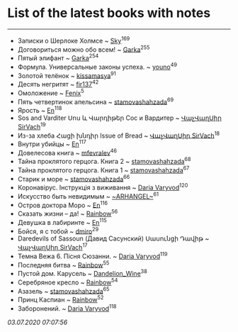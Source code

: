 # List of the latest books with notes
---

* Записки о Шерлоке Холмсе ~ [Sky](users/118/118049897850017649660-google)<sup>169</sup>
* Договориться можно обо всем! ~ [Garka](users/115/115753719718250012620-google)<sup>255</sup>
* Пятый элифант ~ [Garka](users/115/115753719718250012620-google)<sup>254</sup>
* Формула. Универсальные законы успеха. ~ [youno](users/302/302928912-vkontakte)<sup>49</sup>
* Золотой телёнок ~ [kissamasya](users/684/68439978-vkontakte)<sup>91</sup>
* Десять негритят ~ [fir137](users/176/176805114-yandex)<sup>42</sup>
* Омоложение ~ [Fenix](users/111/111367585493471720963-google)<sup>5</sup>
* Пять четвертинок апельсина ~ [stamovashahzada](users/310/310646815-vkontakte)<sup>69</sup>
* Ярость ~ [En](users/333/333646551-vkontakte)<sup>118</sup>
* Sos and Varditer Սոս և Վարդիթեր Сос и Вардитер ~ [ՎաչՎաղՍիր SirVach](users/113/1130000004300166-yandex)<sup>19</sup>
* Из-за хлеба Հացի խնդիր Issue of Bread ~ [ՎաչՎաղՍիր SirVach](users/113/1130000004300166-yandex)<sup>18</sup>
* Внутри убийцы ~ [En](users/333/333646551-vkontakte)<sup>117</sup>
* Довелесова книга ~ [mfevralev](users/140/140966150-vkontakte)<sup>46</sup>
* Тайна проклятого герцога. Книга 2 ~ [stamovashahzada](users/310/310646815-vkontakte)<sup>68</sup>
* Тайна проклятого герцога. Книга 1 ~ [stamovashahzada](users/310/310646815-vkontakte)<sup>67</sup>
* Старик и море ~ [stamovashahzada](users/310/310646815-vkontakte)<sup>66</sup>
* Коронавірус. Інструкція з виживання ~ [Daria Varyvod](users/829/829893410524253-facebook)<sup>120</sup>
* Искусство быть невидимым ~ [~ARHANGEL~](users/642/64251996-vkontakte)<sup>61</sup>
* Остров доктора Моро ~ [En](users/333/333646551-vkontakte)<sup>116</sup>
* Сказать жизни – да! ~ [Rainbow](users/109/109787328219839805802-google)<sup>56</sup>
* Девушка в лабиринте ~ [En](users/333/333646551-vkontakte)<sup>115</sup>
* Бойся, я с тобой ~ [dmiro](users/571/5714115-vkontakte)<sup>29</sup>
* Daredevils of Sassoun (Давид Сасунский)
Սասունցի Դավիթ ~ [ՎաչՎաղՍիր SirVach](users/113/1130000004300166-yandex)<sup>17</sup>
* Темна Вежа 6. Пісня Сюзанни. ~ [Daria Varyvod](users/829/829893410524253-facebook)<sup>119</sup>
* Последняя битва ~ [Rainbow](users/109/109787328219839805802-google)<sup>55</sup>
* Пустой дом. Карусель ~ [Dandelion_Wine](users/586/58602788-vkontakte)<sup>38</sup>
* Серебряное кресло ~ [Rainbow](users/109/109787328219839805802-google)<sup>54</sup>
* Азазель ~ [stamovashahzada](users/310/310646815-vkontakte)<sup>65</sup>
* Принц Каспиан ~ [Rainbow](users/109/109787328219839805802-google)<sup>52</sup>
* Заборонений. ~ [Daria Varyvod](users/829/829893410524253-facebook)<sup>118</sup>


_03.07.2020 07:07:56_

